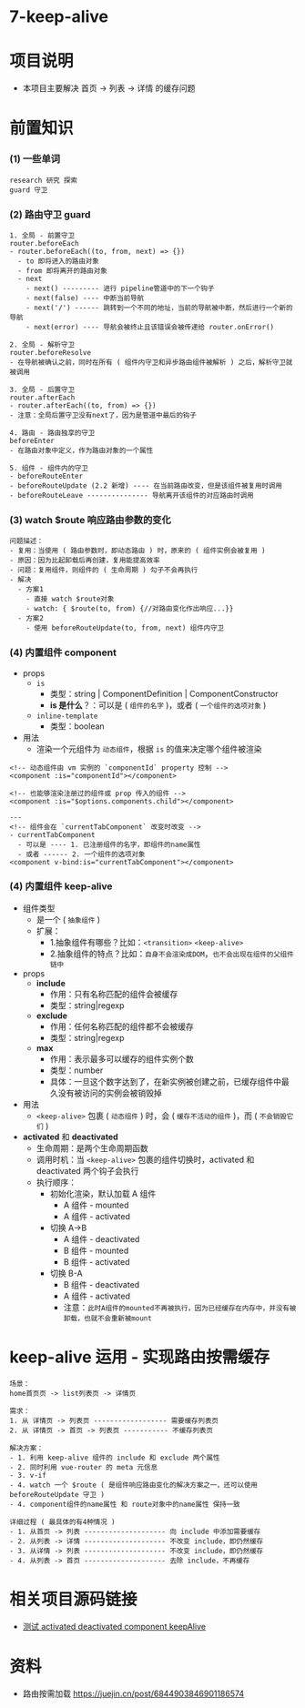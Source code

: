 # 7-keep-alive

# 项目说明

- 本项目主要解决 首页 -> 列表 -> 详情 的缓存问题

# 前置知识

### (1) 一些单词

```
research 研究 探索
guard 守卫
```

### (2) 路由守卫 guard

```
1. 全局 - 前置守卫
router.beforeEach
- router.beforeEach((to, from, next) => {})
  - to 即将进入的路由对象
  - from 即将离开的路由对象
  - next
    - next() --------- 进行 pipeline管道中的下一个钩子
    - next(false) ---- 中断当前导航
    - next('/') ------ 跳转到一个不同的地址，当前的导航被中断，然后进行一个新的导航
    - next(error) ---- 导航会被终止且该错误会被传递给 router.onError()

2. 全局 - 解析守卫
router.beforeResolve
- 在导航被确认之前，同时在所有 ( 组件内守卫和异步路由组件被解析 ) 之后，解析守卫就被调用

3. 全局 - 后置守卫
router.afterEach
- router.afterEach((to, from) => {})
- 注意：全局后置守卫没有next了，因为是管道中最后的钩子

4. 路由 - 路由独享的守卫
beforeEnter
- 在路由对象中定义，作为路由对象的一个属性

5. 组件 - 组件内的守卫
- beforeRouteEnter
- beforeRouteUpdate (2.2 新增) ---- 在当前路由改变，但是该组件被复用时调用
- beforeRouteLeave --------------- 导航离开该组件的对应路由时调用
```

### (3) watch $route 响应路由参数的变化

```
问题描述：
- 复用：当使用 ( 路由参数时，即动态路由 ) 时，原来的 ( 组件实例会被复用 )
- 原因：因为比起卸载后再创建，复用能提高效率
- 问题：复用组件，则组件的 ( 生命周期 ) 勾子不会再执行
- 解决
  - 方案1
    - 直接 watch $route对象
    - watch: { $route(to, from) {//对路由变化作出响应...}}
  - 方案2
    - 使用 beforeRouteUpdate(to, from, next) 组件内守卫
```

### (4) 内置组件 component

- props
  - `is`
    - 类型：string | ComponentDefinition | ComponentConstructor
    - **is 是什么**？：可以是 ( `组件的名字` )，或者 ( `一个组件的选项对象` )
  - `inline-template`
    - 类型：boolean
- 用法
  - 渲染一个元组件为 `动态组件`，根据 `is` 的值来决定哪个组件被渲染

```
<!-- 动态组件由 vm 实例的 `componentId` property 控制 -->
<component :is="componentId"></component>

<!-- 也能够渲染注册过的组件或 prop 传入的组件 -->
<component :is="$options.components.child"></component>

---
<!-- 组件会在 `currentTabComponent` 改变时改变 -->
- currentTabComponent
  - 可以是 ---- 1. 已注册组件的名字，即组件的name属性
  - 或者 ------ 2. 一个组件的选项对象
<component v-bind:is="currentTabComponent"></component>
```

### (4) 内置组件 keep-alive

- 组件类型
  - 是一个 ( `抽象组件` )
  - 扩展：
    - 1.抽象组件有哪些？比如：`<transition>` `<keep-alive>`
    - 2.抽象组件的特点？比如：`自身不会渲染成DOM`，`也不会出现在组件的父组件链中`
- props
  - **include**
    - 作用：只有名称匹配的组件会被缓存
    - 类型：string|regexp
  - **exclude**
    - 作用：任何名称匹配的组件都不会被缓存
    - 类型：string|regexp
  - **max**
    - 作用：表示最多可以缓存的组件实例个数
    - 类型：number
    - 具体：一旦这个数字达到了，在新实例被创建之前，已缓存组件中最久没有被访问的实例会被销毁掉
- 用法
  - `<keep-alive>` 包裹 ( `动态组件` ) 时，会 ( `缓存不活动的组件` )，而 ( `不会销毁它们` )
- **activated** 和 **deactivated**
  - 生命周期：是两个生命周期函数
  - 调用时机：当 `<keep-alive>` 包裹的组件切换时，activated 和 deactivated 两个钩子会执行
  - 执行顺序：
    - 初始化渲染，默认加载 A 组件
      - A 组件 - mounted
      - A 组件 - activated
    - 切换 A->B
      - A 组件 - deactivated
      - B 组件 - mounted
      - B 组件 - activated
    - 切换 B-A
      - B 组件 - deactivated
      - A 组件 - activated
      - 注意：`此时A组件的mounted不再被执行，因为已经缓存在内存中，并没有被卸载，也就不会重新被mount`

# keep-alive 运用 - 实现路由按需缓存

```
场景：
home首页页 -> list列表页 -> 详情页

需求：
1. 从 详情页 -> 列表页 ------------------ 需要缓存列表页
2. 从 详情页 -> 首页 -> 列表页 ----------- 不缓存列表页

解决方案：
- 1. 利用 keep-alive 组件的 include 和 exclude 两个属性
- 2. 同时利用 vue-router 的 meta 元信息
- 3. v-if
- 4. watch 一个 $route ( 是组件响应路由变化的解决方案之一，还可以使用 beforeRouteUpdate 守卫 )
- 4. component组件的name属性 和 route对象中的name属性 保持一致

详细过程 ( 最具体的有4种情况 )
- 1. 从首页 -> 列表 -------------------- 向 include 中添加需要缓存
- 2. 从列表 -> 详情 -------------------- 不改变 include，即仍然缓存
- 3. 从详情 -> 列表 -------------------- 不改变 include，即仍然缓存
- 4. 从列表 -> 首页 -------------------- 去除 include，不再缓存
```

# 相关项目源码链接

- [测试 activated deactivated component keepAlive](https://github.com/woow-wu7/vue2-research/blob/master/src/views/KeepAlive.vue)

# 资料

- 路由按需加载 https://juejin.cn/post/6844903846901186574
